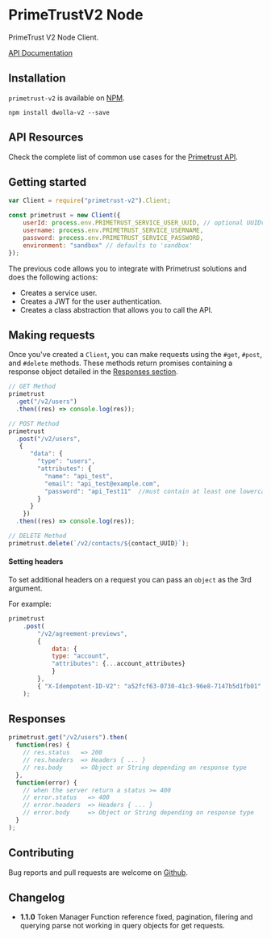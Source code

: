 # PrimeTrustV2 Node

PrimeTrust V2 Node Client.

[API Documentation](https://documentation.primetrust.com/)

## Installation

`primetrust-v2` is available on [NPM](https://www.npmjs.com/package/primetrust-v2).

```
npm install dwolla-v2 --save
```

## API Resources

Check the complete list of common use cases for the [Primetrust API](https://developers.primetrust.com/docs/api-resources-overview).

## Getting started

```javascript
var Client = require("primetrust-v2").Client;

const primetrust = new Client({
    userId: process.env.PRIMETRUST_SERVICE_USER_UUID, // optional UUIDv4 use as X-Idempotent-ID
    username: process.env.PRIMETRUST_SERVICE_USERNAME,
    password: process.env.PRIMETRUST_SERVICE_PASSWORD,
    environment: "sandbox" // defaults to 'sandbox'
});

```

The previous code allows you to integrate with Primetrust solutions and does the following actions:

* Creates a service user.
* Creates a JWT for the user authentication.
* Creates a class abstraction that allows you to call the API.

## Making requests

Once you've created a `Client`, you can make requests using the `#get`, `#post`,
and `#delete` methods. These methods return promises containing a response object
detailed in the [Responses section](#responses).

```javascript
// GET Method
primetrust
  .get("/v2/users")
  .then((res) => console.log(res));

// POST Method
primetrust
  .post("/v2/users",
   {
      "data": {
        "type": "users",
        "attributes": {
          "name": "api_test",
          "email": "api_test@example.com",
          "password": "api_Test11"  //must contain at least one lowercase letter, uppercase letter, and digit and must be at least eight characters in length.
        }
      }
    })
  .then((res) => console.log(res));

// DELETE Method
primetrust.delete(`/v2/contacts/${contact_UUID}`);
```

#### Setting headers

To set additional headers on a request you can pass an `object` as the 3rd argument.

For example:

```javascript
primetrust
    .post(
        "/v2/agreement-previews",
        { 
            data: {
            type: "account",
            "attributes": {...account_attributes}
            } 
        },
        { "X-Idempotent-ID-V2": "a52fcf63-0730-41c3-96e8-7147b5d1fb01" }
    );
```

## Responses

```javascript
primetrust.get("/v2/users").then(
  function(res) {
    // res.status   => 200
    // res.headers  => Headers { ... }
    // res.body     => Object or String depending on response type
  },
  function(error) {
    // when the server return a status >= 400
    // error.status   => 400
    // error.headers  => Headers { ... }
    // error.body     => Object or String depending on response type
  }
);
```

## Contributing

Bug reports and pull requests are welcome on [Github](https://github.com/mauroalejandrojm/primetrust-v2/issues).

## Changelog

- **1.1.0** Token Manager Function reference fixed, pagination, filering and querying parse not working in query objects for get requests. 